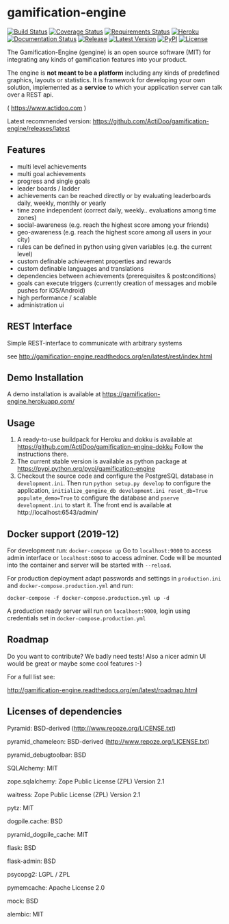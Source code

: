 # gamification-engine
[![Build Status](https://travis-ci.org/ActiDoo/gamification-engine.svg?branch=master)](https://travis-ci.org/ActiDoo/gamification-engine)
[![Coverage Status](https://coveralls.io/repos/github/ActiDoo/gamification-engine/badge.svg?branch=master)](https://coveralls.io/github/ActiDoo/gamification-engine?branch=master)
[![Requirements Status](https://requires.io/github/ActiDoo/gamification-engine/requirements.svg?branch=master)](https://requires.io/github/ActiDoo/gamification-engine/requirements/?branch=master)
[![Heroku](https://heroku-badge.herokuapp.com/?app=gamification-engine&root=admin/)](https://gamification-engine.herokuapp.com)
[![Documentation Status](https://img.shields.io/badge/docs-master-brightgreen.svg?style=flat)](https://readthedocs.org/projects/gamification-engine/?badge=master)
[![Release](https://img.shields.io/github/release/ActiDoo/gamification-engine.svg?style=flat)](https://github.com/ActiDoo/gamification-engine/releases/latest)
[![Latest Version](https://badge.fury.io/py/gamification-engine.svg)](https://pypi.python.org/pypi/gamification-engine/)
[![PyPI](https://img.shields.io/pypi/pyversions/gamification-engine.svg)]()
[![License](http://img.shields.io/:license-mit-green.svg)](https://github.com/ActiDoo/gamification-engine/blob/master/LICENSE)
<!--[![Downloads](https://img.shields.io/pypi/dm/gamification-engine.svg)](https://pypi.python.org/pypi/gamification-engine/)-->

The Gamification-Engine (gengine) is an open source software (MIT) for integrating any kinds of gamification features into your product.

The engine is **not meant to be a platform** including any kinds of predefined graphics, layouts or statistics.
It is framework for developing your own solution, implemented as a **service** to which your application server can talk over a REST api. 

( https://www.actidoo.com )

Latest recommended version: https://github.com/ActiDoo/gamification-engine/releases/latest

## Features

- multi level achievements
- multi goal achievements
- progress and single goals 
- leader boards / ladder
- achievements can be reached directly or by evaluating leaderboards daily, weekly, monthly or yearly
- time zone independent (correct daily, weekly.. evaluations among time zones)
- social-awareness (e.g. reach the highest score among your friends)
- geo-awareness (e.g. reach the highest score among all users in your city)
- rules can be defined in python using given variables (e.g. the current level)
- custom definable achievement properties and rewards
- custom definable languages and translations
- dependencies between achievements (prerequisites & postconditions)
- goals can execute triggers (currently creation of messages and mobile pushes for iOS/Android)
- high performance / scalable
- administration ui

## REST Interface

Simple REST-interface to communicate with arbitrary systems

see http://gamification-engine.readthedocs.org/en/latest/rest/index.html

## Demo Installation

A demo installation is available at https://gamification-engine.herokuapp.com/

## Usage

1. A ready-to-use buildpack for Heroku and dokku is available at https://github.com/ActiDoo/gamification-engine-dokku Follow the instructions there.
2. The current stable version is available as python package at https://pypi.python.org/pypi/gamification-engine
3. Checkout the source code and configure the PostgreSQL database in `development.ini`. Then run `python setup.py develop` to configure the application, `initialize_gengine_db development.ini reset_db=True populate_demo=True` to configure the database and `pserve development.ini` to start it. The front end is available at http://localhost:6543/admin/

## Docker support (2019-12)

For development run:
 `docker-compose up`
 Go to `localhost:9000` to access admin interface or `localhost:6060` to access adminer.
 Code will be mounted into the container and server will be started with `--reload`.
 
For production deployment adapt passwords and settings in `production.ini` and `docker-compose.production.yml` and run:
 ```
 docker-compose -f docker-compose.production.yml up -d
 ```
 A production ready server will run on `localhost:9000`, login using credentials set in `docker-compose.production.yml` 

## Roadmap

Do you want to contribute? We badly need tests!
Also a nicer admin UI would be great or maybe some cool features :-) 

For a full list see:

http://gamification-engine.readthedocs.org/en/latest/roadmap.html

## Licenses of dependencies

Pyramid: BSD-derived (http://www.repoze.org/LICENSE.txt)

pyramid_chameleon: BSD-derived (http://www.repoze.org/LICENSE.txt)

pyramid_debugtoolbar: BSD

SQLAlchemy: MIT

zope.sqlalchemy: Zope Public License (ZPL) Version 2.1

waitress: Zope Public License (ZPL) Version 2.1

pytz: MIT

dogpile.cache: BSD

pyramid_dogpile_cache: MIT

flask: BSD

flask-admin: BSD

psycopg2: LGPL / ZPL

pymemcache: Apache License 2.0

mock: BSD

alembic: MIT
